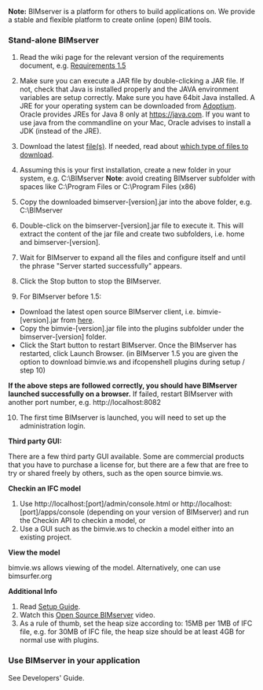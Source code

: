 **Note:** BIMserver is a platform for others to build applications on. We provide a stable and flexible platform to create online (open) BIM tools.

### **Stand-alone BIMserver**

1. Read the wiki page for the relevant version of the requirements document, e.g. [Requirements 1.5](Requirements-1.5.md)

2. Make sure you can execute a JAR file by double-clicking a JAR file. If not, check that Java is installed properly and the JAVA environment variables are setup correctly. Make sure you have 64bit Java installed. A JRE for your operating system can be downloaded from [Adoptium](https://adoptium.net/de/temurin/releases/?package=jre&os=any). Oracle provides JREs for Java 8 only at <https://java.com>. If you want to use java from the commandline on your Mac, Oracle advises to install a JDK (instead of the JRE).

3. Download the latest [file(s)](https://github.com/opensourceBIM/BIMserver/releases). If needed, read about [which type of files to download](Download.md).

4. Assuming this is your first installation, create a new folder in your system, e.g. C:\BIMserver
   **Note**: avoid creating BIMserver subfolder with spaces like C:\Program Files or C:\Program Files (x86)

5. Copy the downloaded bimserver-[version].jar into the above folder, e.g. C:\BIMserver

6. Double-click on the bimserver-[version].jar file to execute it. This will extract the content of the jar file and create two subfolders, i.e. home and bimserver-[version].

7. Wait for BIMserver to expand all the files and configure itself and until the phrase "Server started successfully" appears.

8. Click the Stop button to stop the BIMserver.

9. For BIMserver before 1.5:

- Download the latest open source BIMserver client, i.e. bimvie-[version].jar from [here](https://github.com/opensourceBIM/bimvie.ws/releases).
- Copy the bimvie-[version].jar file into the plugins subfolder under the bimserver-[version] folder.
- Click the Start button to restart BIMserver. Once the BIMserver has restarted, click Launch Browser.
  (in BIMserver 1.5 you are given the option to download bimvie.ws and ifcopenshell plugins during setup / step 10)

**If the above steps are followed correctly, you should have BIMserver launched successfully on a browser.** If failed, restart BIMserver with another port number, e.g. http://localhost:8082

10. The first time BIMserver is launched, you will need to set up the administration login.

**Third party GUI:**

There are a few third party GUI available. Some are commercial products that you have to purchase a license for, but there are a few that are free to try or shared freely by others, such as the open source bimvie.ws.

**Checkin an IFC model**

1. Use http://localhost:[port]/admin/console.html or http://localhost:[port]/apps/console (depending on your version of BIMserver) and run the Checkin API to checkin a model, or
2. Use a GUI such as the bimvie.ws to checkin a model either into an existing project.

**View the model**

bimvie.ws allows viewing of the model. Alternatively, one can use bimsurfer.org

**Additional Info**

1. Read [Setup Guide](Setup.md).
2. Watch this [Open Source BIMserver](http://www.youtube.com/watch?v=greB5jHi6JQ) video.
3. As a rule of thumb, set the heap size according to: 15MB per 1MB of IFC file, e.g. for 30MB of IFC file, the heap size should be at least 4GB for normal use with plugins.

### **Use BIMserver in your application**

See Developers' Guide.
